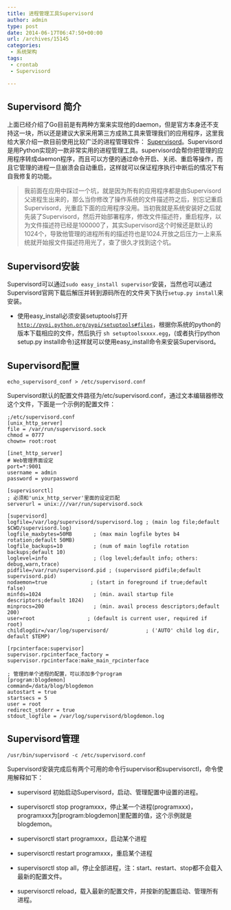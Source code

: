 ```yaml
---
title: 进程管理工具Supervisord
author: admin
type: post
date: 2014-06-17T06:47:50+00:00
url: /archives/15145
categories:
 - 系统架构
tags:
 - crontab
 - Supervisord

---
```

## Supervisord 简介

上面已经介绍了Go目前是有两种方案来实现他的daemon，但是官方本身还不支持这一块，所以还是建议大家采用第三方成熟工具来管理我们的应用程序，这里我给大家介绍一款目前使用比较广泛的进程管理软件： [Supervisord](http://supervisord.org/)。Supervisord是用Python实现的一款非常实用的进程管理工具。supervisord会帮你把管理的应用程序转成daemon程序，而且可以方便的通过命令开启、关闭、重启等操作，而且它管理的进程一旦崩溃会自动重启，这样就可以保证程序执行中断后的情况下有自我修复的功能。

> 我前面在应用中踩过一个坑，就是因为所有的应用程序都是由Supervisord父进程生出来的，那么当你修改了操作系统的文件描述符之后，别忘记重启Supervisord，光重启下面的应用程序没用。当初我就是系统安装好之后就先装了Supervisord，然后开始部署程序，修改文件描述符，重启程序，以为文件描述符已经是100000了，其实Supervisord这个时候还是默认的1024个，导致他管理的进程所有的描述符也是1024.开放之后压力一上来系统就开始报文件描述符用光了，查了很久才找到这个坑。

## Supervisord安装

Supervisord可以通过`sudo easy_install supervisor`安装，当然也可以通过Supervisord官网下载后解压并转到源码所在的文件夹下执行`setup.py install`来安装。

- 使用easy_install必须安装setuptools打开 [`http://pypi.python.org/pypi/setuptools#files`](http://pypi.python.org/pypi/setuptools#files)，根据你系统的python的版本下载相应的文件，然后执行 `sh setuptoolsxxxx.egg`，(或者执行python setup.py install命令)这样就可以使用easy_install命令来安装Supervisord。


## Supervisord配置

```
echo_supervisord_conf > /etc/supervisord.conf
```

Supervisord默认的配置文件路径为/etc/supervisord.conf，通过文本编辑器修改这个文件，下面是一个示例的配置文件：

```
;/etc/supervisord.conf
[unix_http_server]
file = /var/run/supervisord.sock
chmod = 0777
chown= root:root

[inet_http_server]
# Web管理界面设定
port=*:9001
username = admin
password = yourpassword

[supervisorctl]
; 必须和'unix_http_server'里面的设定匹配
serverurl = unix:///var/run/supervisord.sock

[supervisord]
logfile=/var/log/supervisord/supervisord.log ; (main log file;default $CWD/supervisord.log)
logfile_maxbytes=50MB       ; (max main logfile bytes b4 rotation;default 50MB)
logfile_backups=10          ; (num of main logfile rotation backups;default 10)
loglevel=info               ; (log level;default info; others: debug,warn,trace)
pidfile=/var/run/supervisord.pid ; (supervisord pidfile;default supervisord.pid)
nodaemon=true              ; (start in foreground if true;default false)
minfds=1024                 ; (min. avail startup file descriptors;default 1024)
minprocs=200                ; (min. avail process descriptors;default 200)
user=root                 ; (default is current user, required if root)
childlogdir=/var/log/supervisord/            ; ('AUTO' child log dir, default $TEMP)

[rpcinterface:supervisor]
supervisor.rpcinterface_factory = supervisor.rpcinterface:make_main_rpcinterface

; 管理的单个进程的配置，可以添加多个program
[program:blogdemon]
command=/data/blog/blogdemon
autostart = true
startsecs = 5
user = root
redirect_stderr = true
stdout_logfile = /var/log/supervisord/blogdemon.log

```

## Supervisord管理

```
/usr/bin/supervisord -c /etc/supervisord.conf
```

Supervisord安装完成后有两个可用的命令行supervisor和supervisorctl，命令使用解释如下：

- supervisord 初始启动Supervisord，启动、管理配置中设置的进程。

- supervisorctl stop programxxx，停止某一个进程(programxxx)，programxxx为[program:blogdemon]里配置的值，这个示例就是blogdemon。

- supervisorctl start programxxx，启动某个进程

- supervisorctl restart programxxx，重启某个进程

- supervisorctl stop all，停止全部进程，注：start、restart、stop都不会载入最新的配置文件。

- supervisorctl reload，载入最新的配置文件，并按新的配置启动、管理所有进程。